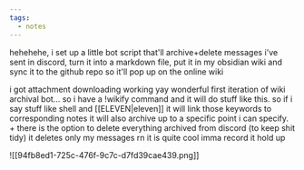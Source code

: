```yaml
---
tags:
  - notes
---
```

hehehehe, i set up a little bot script that'll archive+delete messages i've sent in discord, turn it into a markdown file, put it in my obsidian wiki and sync it to the github repo so it'll pop up on the online wiki

i got attachment downloading working yay
wonderful first iteration of wiki archival bot...
so i have a !wikify command and it will do stuff like this. so if i say stuff like shell and [[ELEVEN|eleven]] it will link those keywords to corresponding notes
it will also archive up to a specific point i can specify. + there is the option to delete everything archived from discord (to keep shit tidy)
it deletes only my messages rn
it is quite cool
imma record it hold up

![[94fb8ed1-725c-476f-9c7c-d7fd39cae439.png]]

